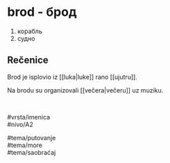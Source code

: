 # brod - брод

1. корабль  
2. судно

## Rečenice

Brod je isplovio iz [[luka|luke]] rano [[ujutru]].

Na brodu su organizovali [[večera|večeru]] uz muziku.

<br>

#vrsta/imenica  
#nivo/A2  

#tema/putovanje  
#tema/more  
#tema/saobraćaj  
